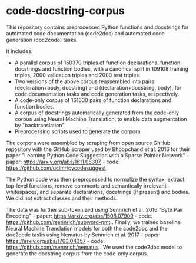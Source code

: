 # code-docstring-corpus

This repository contains preprocessed Python functions and docstrings for automated code documentation (code2doc) and automated code generation (doc2code) tasks.

It includes:
- A parallel corpus of 150370 triples of function declarations, function docstrings and function bodies, with a canonical split in  109108 training triples, 2000 validation triples and 2000 test triples.
- Two versions of the above corpus reassembled into pairs: (declaration+body, docstring) and (declaration+docstring, body), for  code documentation tasks and code generation tasks, respectively.
- A code-only corpus of 161630 pairs of function declarations and function bodies.
- A corpus of docstrings automatically generated from the code-only corpus using Neural Machine Translation, to enable data augmentation by "backtranslation"
- Preprocessing scripts used to generate the corpora.

The corpora were assembled by scraping from open source GitHub repository with the GitHub scraper used by Bhoopchand et al. 2016 for their paper "Learning Python Code Suggestion with a Sparse Pointer Network" - paper: https://arxiv.org/abs/1611.08307 - code: https://github.com/uclmr/pycodesuggest .

The Python code was then preprocessed to normalize the syntax, extract top-level functions, remove comments and semantically irrelevant whitespaces, and separate declarations, docstrings (if present) and bodies. We did not extract classes and their methods.

The data was further sub-tokenized using Sennrich et al. 2016 "Byte Pair Encoding" - paper: https://arxiv.org/abs/1508.07909 - code: https://github.com/rsennrich/subword-nmt . Finally, we trained baseline Neural Machine Translation models for both the code2doc and the doc2code tasks using Nematus by Sennrich et al. 2017 - paper: https://arxiv.org/abs/1703.04357 - code: https://github.com/rsennrich/nematus . We used the code2doc model to generate the docstring corpus from the code-only corpus.

